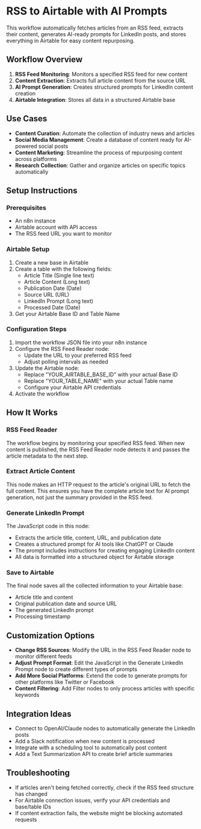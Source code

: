 # RSS to Airtable with AI Prompts

This workflow automatically fetches articles from an RSS feed, extracts their content, generates AI-ready prompts for LinkedIn posts, and stores everything in Airtable for easy content repurposing.

## Workflow Overview

1. **RSS Feed Monitoring**: Monitors a specified RSS feed for new content
2. **Content Extraction**: Extracts full article content from the source URL
3. **AI Prompt Generation**: Creates structured prompts for LinkedIn content creation
4. **Airtable Integration**: Stores all data in a structured Airtable base

## Use Cases

- **Content Curation**: Automate the collection of industry news and articles
- **Social Media Management**: Create a database of content ready for AI-powered social posts
- **Content Marketing**: Streamline the process of repurposing content across platforms
- **Research Collection**: Gather and organize articles on specific topics automatically

## Setup Instructions

### Prerequisites

- An n8n instance
- Airtable account with API access
- The RSS feed URL you want to monitor

### Airtable Setup

1. Create a new base in Airtable
2. Create a table with the following fields:
   - Article Title (Single line text)
   - Article Content (Long text)
   - Publication Date (Date)
   - Source URL (URL)
   - LinkedIn Prompt (Long text)
   - Processed Date (Date)
3. Get your Airtable Base ID and Table Name

### Configuration Steps

1. Import the workflow JSON file into your n8n instance
2. Configure the RSS Feed Reader node:
   - Update the URL to your preferred RSS feed
   - Adjust polling intervals as needed
3. Update the Airtable node:
   - Replace "YOUR_AIRTABLE_BASE_ID" with your actual Base ID
   - Replace "YOUR_TABLE_NAME" with your actual Table name
   - Configure your Airtable API credentials
4. Activate the workflow

## How It Works

### RSS Feed Reader

The workflow begins by monitoring your specified RSS feed. When new content is published, the RSS Feed Reader node detects it and passes the article metadata to the next step.

### Extract Article Content

This node makes an HTTP request to the article's original URL to fetch the full content. This ensures you have the complete article text for AI prompt generation, not just the summary provided in the RSS feed.

### Generate LinkedIn Prompt

The JavaScript code in this node:
- Extracts the article title, content, URL, and publication date
- Creates a structured prompt for AI tools like ChatGPT or Claude
- The prompt includes instructions for creating engaging LinkedIn content
- All data is formatted into a structured object for Airtable storage

### Save to Airtable

The final node saves all the collected information to your Airtable base:
- Article title and content
- Original publication date and source URL
- The generated LinkedIn prompt
- Processing timestamp

## Customization Options

- **Change RSS Sources**: Modify the URL in the RSS Feed Reader node to monitor different feeds
- **Adjust Prompt Format**: Edit the JavaScript in the Generate LinkedIn Prompt node to create different types of prompts
- **Add More Social Platforms**: Extend the code to generate prompts for other platforms like Twitter or Facebook
- **Content Filtering**: Add Filter nodes to only process articles with specific keywords

## Integration Ideas

- Connect to OpenAI/Claude nodes to automatically generate the LinkedIn posts
- Add a Slack notification when new content is processed
- Integrate with a scheduling tool to automatically post content
- Add a Text Summarization API to create brief article summaries

## Troubleshooting

- If articles aren't being fetched correctly, check if the RSS feed structure has changed
- For Airtable connection issues, verify your API credentials and base/table IDs
- If content extraction fails, the website might be blocking automated requests